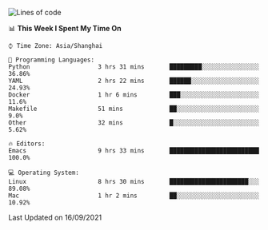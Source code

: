 <!--START_SECTION:waka-->
![Lines of code](https://img.shields.io/badge/From%20Hello%20World%20I%27ve%20Written-50092%20lines%20of%20code-blue)

📊 **This Week I Spent My Time On** 

```text
⌚︎ Time Zone: Asia/Shanghai

💬 Programming Languages: 
Python                   3 hrs 31 mins       █████████░░░░░░░░░░░░░░░░   36.86% 
YAML                     2 hrs 22 mins       ██████░░░░░░░░░░░░░░░░░░░   24.93% 
Docker                   1 hr 6 mins         ███░░░░░░░░░░░░░░░░░░░░░░   11.6% 
Makefile                 51 mins             ██░░░░░░░░░░░░░░░░░░░░░░░   9.0% 
Other                    32 mins             █░░░░░░░░░░░░░░░░░░░░░░░░   5.62%

🔥 Editors: 
Emacs                    9 hrs 33 mins       █████████████████████████   100.0%

💻 Operating System: 
Linux                    8 hrs 30 mins       ██████████████████████░░░   89.08% 
Mac                      1 hr 2 mins         ██░░░░░░░░░░░░░░░░░░░░░░░   10.92%

```


 Last Updated on 16/09/2021
<!--END_SECTION:waka-->
